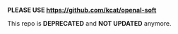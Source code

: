 **PLEASE USE https://github.com/kcat/openal-soft**

This repo is **DEPRECATED** and **NOT UPDATED** anymore.
